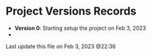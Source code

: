 # Project Versions Records

- **Version 0**: Starting setup the project on Feb 3, 2023
-

Last update this file on Feb 3, 2023 @22:36
